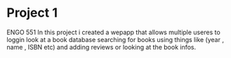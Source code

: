 # Project 1

ENGO 551
In this project i created a wepapp that allows multiple useres to loggin look at a book database searching for books using things like (year , name , ISBN etc) and adding reviews or looking at the book infos. 